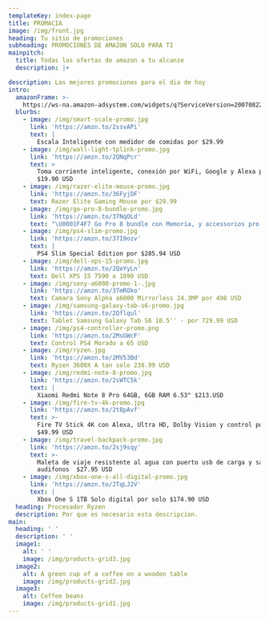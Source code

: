 ```yaml
---
templateKey: index-page
title: PROMACIA
image: /img/front.jpg
heading: Tu sitio de promociones
subheading: PROMOCIONES DE AMAZON SOLO PARA TI
mainpitch:
  title: Todas las ofertas de amazon a tu alcanze
  description: |+

description: Las mejores promociones para el dia de hoy
intro:
  amazonFrame: >-
    https://ws-na.amazon-adsystem.com/widgets/q?ServiceVersion=20070822&OneJS=1&Operation=GetAdHtml&MarketPlace=US&source=ss&ref=as_ss_li_til&ad_type=product_link&tracking_id=ismaloencuent-20&language=en_US&marketplace=amazon&region=US&placement=B0794W1SKP&asins=B0794W1SKP&linkId=126c54ba1992ec0114d0488fd4d55820&show_border=true&link_opens_in_new_window=true
  blurbs:
    - image: /img/smart-scale-promo.jpg
      link: 'https://amzn.to/2ssvAPi'
      text: |
        Escala Inteligente con medidor de comidas por $29.99
    - image: /img/wall-light-tplink-promo.jpg
      link: 'https://amzn.to/2QNqPcr'
      text: >
        Toma corriente inteligente, conexión por WiFi, Google y Alexa por solo
        $19.90 USD
    - image: /img/razer-elite-mouse-promo.jpg
      link: 'https://amzn.to/36FyjDF'
      text: Razer Elite Gaming Mouse por $29.99
    - image: /img/go-pro-8-bundle-promo.jpg
      link: 'https://amzn.to/37NqOLd'
      text: "\U0001F4F7 Go Pro 8 bundle con Memoria, y accessorios pro $449.99 USD "
    - image: /img/ps4-slim-promo.jpg
      link: 'https://amzn.to/37I9ozv'
      text: |
        PS4 Slim Special Edition por $285.94 USD
    - image: /img/dell-xps-15-promo.jpg
      link: 'https://amzn.to/2QeYyLn'
      text: Dell XPS 15 7590 a 1890 USD
    - image: /img/sony-a6000-promo-1-.jpg
      link: 'https://amzn.to/37mROko'
      text: Camara Sony Alpha a6000 Mirrorless 24.3MP por 498 USD
    - image: /img/samsung-galaxy-tab-s6-promo.jpg
      link: 'https://amzn.to/2Qflqul'
      text: Tablet Samsung Galaxy Tab S6 10.5'' - por 729.99 USD
    - image: /img/ps4-controller-promo.png
      link: 'https://amzn.to/2MsGWcF'
      text: Control PS4 Morado a 65 USD
    - image: /img/ryzen.jpg
      link: 'https://amzn.to/2MV53Bd'
      text: Ryzen 3600X A tan solo 238.99 USD
    - image: /img/redmi-note-8-promo.jpg
      link: 'https://amzn.to/2sWTC5k'
      text: |
        Xiaomi Redmi Note 8 Pro 64GB, 6GB RAM 6.53" $213.USD
    - image: /img/fire-tv-4k-promo.jpg
      link: 'https://amzn.to/2t8pAvf'
      text: >-
        Fire TV Stick 4K con Alexa, Ultra HD, Dolby Vision y control por voz por
        $49.99 USD 
    - image: /img/travel-backpack-promo.jpg
      link: 'https://amzn.to/2sj9sqy'
      text: >-
        Maleta de viaje resistente al agua con puerto usb de carga y salida de
        audifonos  $27.95 USD
    - image: /img/xbox-one-s-all-digital-promo.jpg
      link: 'https://amzn.to/2TqLJ2V'
      text: |
        Xbox One S 1TB Solo digital por solo $174.90 USD 
  heading: Procesador Ryzen
  description: Por que es necesario esta descripcion.
main:
  heading: ' '
  description: ' '
  image1:
    alt: ' '
    image: /img/products-grid3.jpg
  image2:
    alt: A green cup of a coffee on a wooden table
    image: /img/products-grid2.jpg
  image3:
    alt: Coffee beans
    image: /img/products-grid1.jpg
---
```


